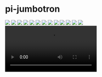 # pi-jumbotron
![](https://raw.githubusercontent.com/shatteredsword/pi-jumbotron/master/photos/IMG_20181108_154043%20-%20Copy.jpg)
![](https://raw.githubusercontent.com/shatteredsword/pi-jumbotron/master/photos/IMG_20181108_154115%20-%20Copy.jpg)
![](https://raw.githubusercontent.com/shatteredsword/pi-jumbotron/master/photos/IMG_20181116_094053%20-%20Copy.jpg)
![](https://raw.githubusercontent.com/shatteredsword/pi-jumbotron/master/photos/IMG_20181116_094058%20-%20Copy.jpg)
![](https://raw.githubusercontent.com/shatteredsword/pi-jumbotron/master/photos/IMG_20181116_094103%20-%20Copy.jpg)
![](https://raw.githubusercontent.com/shatteredsword/pi-jumbotron/master/photos/IMG_20181116_094107%20-%20Copy.jpg)
![](https://raw.githubusercontent.com/shatteredsword/pi-jumbotron/master/photos/IMG_20181116_101327%20-%20Copy.jpg)
![](https://raw.githubusercontent.com/shatteredsword/pi-jumbotron/master/photos/IMG_20181116_102213%20-%20Copy.jpg)
![](https://raw.githubusercontent.com/shatteredsword/pi-jumbotron/master/photos/IMG_20181116_103031%20-%20Copy.jpg)
![](https://raw.githubusercontent.com/shatteredsword/pi-jumbotron/master/photos/IMG_20181116_103047%20-%20Copy.jpg)
![](https://raw.githubusercontent.com/shatteredsword/pi-jumbotron/master/photos/IMG_20181116_125128-01%20-%20Copy.jpg)
![](https://raw.githubusercontent.com/shatteredsword/pi-jumbotron/master/photos/IMG_20181116_152153%20-%20Copy.jpg)
![](https://raw.githubusercontent.com/shatteredsword/pi-jumbotron/master/photos/IMG_20181116_152201%20-%20Copy.jpg)
![](https://github.com/shatteredsword/pi-jumbotron/blob/master/photos/VID_20181116_151113%20-%20Copy.mp4?raw=true)
